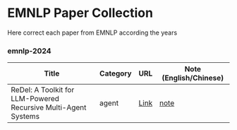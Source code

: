 # EMNLP Paper Collection

Here correct each paper from EMNLP according the years


### emnlp-2024

| Title                                                     | Category                  | URL                                  | Note (English/Chinese)                 |
|-----------------------------------------------------------|---------------------------|---------------------------------------|----------------------------------------|
| ReDel: A Toolkit for LLM-Powered Recursive Multi-Agent Systems | agent | [Link](notes/ReDel/README.md)         | [note](notes/ReDel/README.md) |

